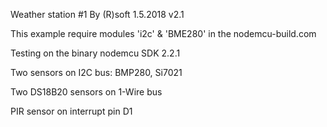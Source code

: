 Weather station #1 By (R)soft 1.5.2018 v2.1

This example require modules 'i2c' & 'BME280' in the nodemcu-build.com

Testing on the binary nodemcu SDK 2.2.1

Two sensors on I2C bus: BMP280, Si7021

Two DS18B20 sensors on 1-Wire bus

PIR sensor on interrupt pin D1

